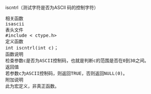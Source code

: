 iscntrl（测试字符是否为ASCII 码的控制字符）
<pre>
相关函数
isascii
表头文件
#include < ctype.h>
定义函数
int iscntrl(int c)；
函数说明
检查参数c是否为ASCII控制码，也就是判断c的范围是否在0到30之间。
返回值
若参数c为ASCII控制码，则返回TRUE，否则返回NULL(0)。
附加说明
此为宏定义，非真正函数。</pre>